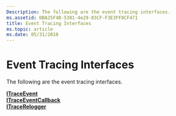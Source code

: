 ```yaml
---
Description: The following are the event tracing interfaces.
ms.assetid: DBA25F4B-5381-4e29-83CF-F3E3FF8CF471
title: Event Tracing Interfaces
ms.topic: article
ms.date: 05/31/2018
---
```


# Event Tracing Interfaces

The following are the event tracing interfaces.

<dl>

[**ITraceEvent**](/windows/desktop/api/Relogger/nn-relogger-itraceevent)  
[**ITraceEventCallback**](/windows/desktop/api/Relogger/nn-relogger-itraceeventcallback)  
[**ITraceRelogger**](/windows/desktop/api/Relogger/nn-relogger-itracerelogger)  
</dl>

 

 



